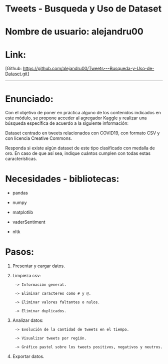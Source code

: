 # Tweets - Busqueda y Uso de Dataset

# Nombre de usuario: alejandru00

# Link:
[Github: https://github.com/alejandru00/Tweets---Busqueda-y-Uso-de-Dataset.git]

*********************************************
# Enunciado:
Con el objetivo de poner en práctica alguno de los contenidos indicados en este módulo, se propone acceder al agregador Kaggle y realizar una búsqueda específica de acuerdo a la siguiente información:

Dataset centrado en tweets relacionados con COVID19, con formato CSV y con licencia Creative Commons.

Responda si existe algún dataset de este tipo clasificado con medalla de oro. En caso de que así sea, indique cuántos cumplen con todas estas características.


# Necesidades - bibliotecas:
- pandas

- numpy

- matplotlib

- vaderSentiment 

- nltk

# Pasos:
1. Presentar y cargar datos.
2. Limpieza csv:

        -> Información general.

        -> Eliminar caracteres como # y @.
        
        -> Eliminar valores faltantes o nulos.

        -> Eliminar duplicados.
3. Analizar datos:

        -> Evolución de la cantidad de tweets en el tiempo.

        -> Visualizar tweets por región.
    
        -> Gráfico pastel sobre los tweets positivos, negativos y neutros.
4. Exportar datos.
